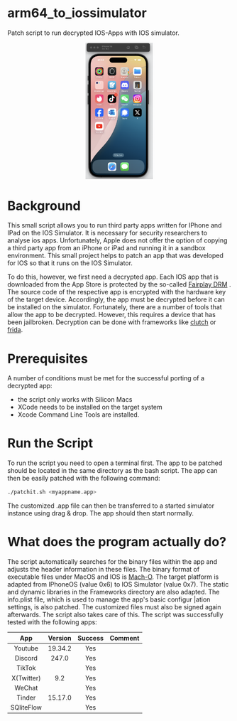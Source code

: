 # arm64_to_iossimulator
Patch script to run decrypted IOS-Apps with IOS simulator.

<p align="center">
  <img width="30%" height="30%" src="IOS_Simulator_Screen.png?raw=true" alt="FQLite Screenshot"/>
</p>

# Background
This small script allows you to run third party apps written for 
IPhone and IPad on the IOS Simulator. It is necessary for security 
researchers to analyse ios apps. Unfortunately, Apple does not offer 
the option of copying a third party app from an iPhone or iPad and 
running it in a sandbox environment. This small project helps to patch an 
app that was developed for IOS so that it runs on the IOS Simulator.  

To do this, however, we first need a decrypted app. Each IOS app that is 
downloaded from the App Store is protected 
by the so-called [Fairplay DRM](https://developer.bitmovin.com/playback/docs/how-does-fairplay-work) . The source code of the respective app is 
encrypted with the hardware key of the target device. Accordingly, the app must be 
decrypted before it can be installed on the simulator.  Fortunately, there are a 
number of tools that allow the app to be decrypted. However, this requires a device 
that has been jailbroken. Decryption can be done with frameworks like 
[clutch](https://github.com/kazaf0322/clutch) or [frida](https://github.com/AloneMonkey/frida-ios-dump). 


# Prerequisites
A number of conditions must  be met for the successful porting of a decrypted app:
- the script only works with Silicon Macs
- XCode needs to be installed on the target system
- Xcode Command Line Tools are installed. 

# Run the Script
To run the script you need to open a terminal first. The app to be patched should be located in the same directory as the 
bash script. The app can then be easily patched with the following command:

```bash
./patchit.sh <myappname.app>
```
The customized .app file can then be transferred to a started simulator instance using drag & drop. 
The app should then start normally. 

# What does the program actually do?
The script automatically searches for the binary files within the app and adjusts the header information 
in these files. The binary format of executable files under MacOS and IOS is [Mach-O](https://en.wikipedia.org/wiki/Mach-O). The target platform 
is adapted from IPhoneOS (value 0x6) to IOS Simulator (value 0x7). The static and dynamic libraries in the Frameworks directory are also adapted.
The info.plist file, which is used to manage the app's basic configur   |ation settings, is also patched. 
The customized files must also be signed again afterwards. The script also takes care of this. The script was successfully tested with the following apps:

| App  | Version | Success   | Comment    |
| :---:   | :---: | :---: |  :---: |
| Youtube | 19.34.2   |  Yes  |        | 
| Discord | 247.0      |  Yes  |        | 
| TikTok  |       |  Yes  |        |
| X(Twitter) |9.2 | Yes |       |
| WeChat | | Yes |  |
| Tinder | 15.17.0 | Yes |  |
| SQliteFlow || Yes |    |
 
